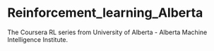 # Reinforcement_learning_Alberta
The Coursera RL series from University of Alberta - Alberta Machine Intelligence Institute.
